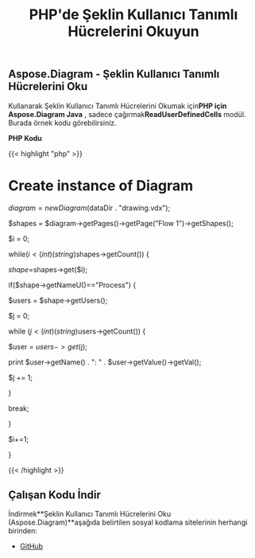 ﻿---
title: PHP'de Şeklin Kullanıcı Tanımlı Hücrelerini Okuyun
type: docs
weight: 20
url: /tr/java/read-shape-s-user-defined-cells-in-php/
---
## **Aspose.Diagram - Şeklin Kullanıcı Tanımlı Hücrelerini Oku**
 Kullanarak Şeklin Kullanıcı Tanımlı Hücrelerini Okumak için**PHP için Aspose.Diagram Java** , sadece çağırmak**ReadUserDefinedCells** modül. Burada örnek kodu görebilirsiniz.

**PHP Kodu**

{{< highlight "php" >}}

 # Create instance of Diagram

$diagram = new Diagram($dataDir . "drawing.vdx");

$shapes = $diagram->getPages()->getPage("Flow 1")->getShapes();

$i = 0;

while($i<(int)(string)$shapes->getCount()) {

$shape=$shapes->get($i);

if($shape->getNameU()=="Process") {

$users = $shape->getUsers();

$j = 0;

while ($j<(int)(string)$users->getCount()) {

$user = $users->get($j);

print $user->getName() . ": " . $user->getValue()->getVal();

$j += 1;

}

break;

}

$i+=1;

}

{{< /highlight >}}
## **Çalışan Kodu İndir**
 İndirmek**Şeklin Kullanıcı Tanımlı Hücrelerini Oku (Aspose.Diagram)**aşağıda belirtilen sosyal kodlama sitelerinin herhangi birinden:

- [GitHub](https://github.com/asposediagram/Aspose.Diagram-for-Java/blob/master/Plugins/Aspose_Diagram_Java_for_PHP/src/aspose/diagram/WorkingwithUserdefinedCells/ReadUserDefinedCells.php)
